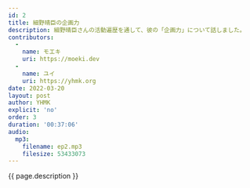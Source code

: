 ```yaml
---
id: 2
title: 細野晴臣の企画力
description: 細野晴臣さんの活動遍歴を通して、彼の「企画力」について話しました。
contributors:
  - 
    name: モエキ
    uri: https://moeki.dev
  -
    name: ユイ
    uri: https://yhmk.org
date: 2022-03-20
layout: post
author: YHMK
explicit: 'no'
order: 3
duration: '00:37:06'
audio:
  mp3:
    filename: ep2.mp3
    filesize: 53433073
---
```


{{ page.description }}
